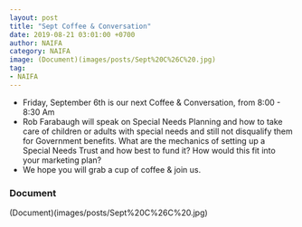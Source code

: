 ```yaml
---
layout: post
title: "Sept Coffee & Conversation"
date: 2019-08-21 03:01:00 +0700
author: NAIFA
category: NAIFA
image: (Document)(images/posts/Sept%20C%26C%20.jpg)
tag:
- NAIFA
---
```


 - Friday, September 6th is our next Coffee & Conversation, from 8:00 - 8:30 Am
 - Rob Farabaugh will speak on Special Needs Planning and how to take care of children or adults with special needs and still not disqualify them for Government benefits. What are the mechanics of setting up a Special Needs Trust and how best to fund it?  How would this fit into your marketing plan?
 - We hope you will grab a cup of coffee & join us.
 ### Document
 (Document)(images/posts/Sept%20C%26C%20.jpg)
